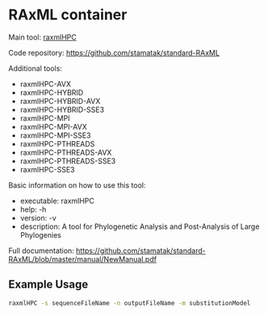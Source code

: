 # RAxML container

Main tool: [raxmlHPC](https://github.com/stamatak/standard-RAxML)
  
Code repository: https://github.com/stamatak/standard-RAxML

Additional tools:

- raxmlHPC-AVX
- raxmlHPC-HYBRID
- raxmlHPC-HYBRID-AVX
- raxmlHPC-HYBRID-SSE3
- raxmlHPC-MPI
- raxmlHPC-MPI-AVX
- raxmlHPC-MPI-SSE3
- raxmlHPC-PTHREADS
- raxmlHPC-PTHREADS-AVX
- raxmlHPC-PTHREADS-SSE3
- raxmlHPC-SSE3

Basic information on how to use this tool:
- executable: raxmlHPC
- help: -h
- version: -v
- description: A tool for Phylogenetic Analysis and Post-Analysis of Large Phylogenies

Full documentation: https://github.com/stamatak/standard-RAxML/blob/master/manual/NewManual.pdf

## Example Usage

```bash
raxmlHPC -s sequenceFileName -n outputFileName -m substitutionModel
```
